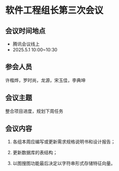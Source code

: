 # 软件工程组长第三次会议

## 会议时间地点

- 腾讯会议线上
- 2025.5.1 10:00~10:30

## 参会人员

许楷烨，罗时尚，龙源，宋玉佳，李典坤

## 会议主题

整合项目进度，规划下周任务

## 会议内容

1. 各组本周应编写或更新需求规格说明书和设计报告；

2. 更新数据库的表结构；

3. 以图搜图功能最后决定以字符串形式存储特征向量。